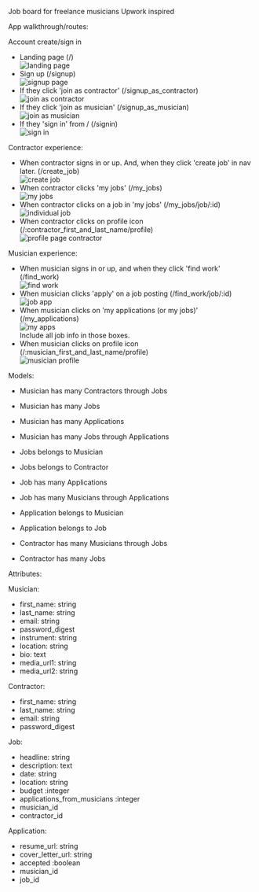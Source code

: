 Job board for freelance musicians
Upwork inspired

App walkthrough/routes: <br>

Account create/sign in <br>

- Landing page (/) <br>
![landing page](./images_for_plan/landingpage.png)
- Sign up (/signup)  <br>
![signup page](./images_for_plan/signup.png)
- If they click 'join as contractor' (/signup_as_contractor) <br>
![join as contractor](./images_for_plan/join_as_contractor.png)
- If they click 'join as musician' (/signup_as_musician) <br>
![join as musician](./images_for_plan/join_as_musician.png) 
- If they 'sign in' from / (/signin) <br>
![sign in](./images_for_plan/signin.png) <br>

Contractor experience: <br>

- When contractor signs in or up. And, when they click 'create job' in nav later. (/create_job)<br>
![create job](./images_for_plan/create_job.png)
- When contractor clicks 'my jobs' (/my_jobs) <br>
![my jobs](./images_for_plan/my_jobs.png)
- When contractor clicks on a job in 'my jobs' (/my_jobs/job/:id) <br>
![individual job](./images_for_plan/contractor_job.png)
- When contractor clicks on profile icon (/:contractor_first_and_last_name/profile) <br>
![profile page contractor](./images_for_plan/contractor_profile.png)

Musician experience: <br>

- When musician signs in or up, and when they click 'find work' (/find_work)<br>
![find work](./images_for_plan/find_work.png)
- When musician clicks 'apply' on a job posting (/find_work/job/:id) <br>
![job app](./images_for_plan/job_app.png)
- When musician clicks on 'my applications (or my jobs)' (/my_applications) <br>
![my apps](./images_for_plan/my_apps.png) <br>
Include all job info in those boxes. <br>
- When musician clicks on profile icon (/:musician_first_and_last_name/profile) <br>
![musician profile](./images_for_plan/musician_profile.png)



Models: <br>
- Musician has many Contractors through Jobs
- Musician has many Jobs
- Musician has many Applications
- Musician has many Jobs through Applications <br>

- Jobs belongs to Musician
- Jobs belongs to Contractor
- Job has many Applications
- Job has many Musicians through Applications <br>

- Application belongs to Musician
- Application belongs to Job <br>

- Contractor has many Musicians through Jobs
- Contractor has many Jobs


Attributes:

Musician: <br>
- first_name: string
- last_name: string
- email: string
- password_digest
- instrument: string
- location: string
- bio: text
- media_url1: string
- media_url2: string <br>

Contractor: <br>
- first_name: string
- last_name: string
- email: string
- password_digest <br>

Job: <br>
- headline: string
- description: text
- date: string
- location: string
- budget :integer
- applications_from_musicians :integer
- musician_id
- contractor_id


Application: <br>
- resume_url: string
- cover_letter_url: string
- accepted :boolean
- musician_id
- job_id

